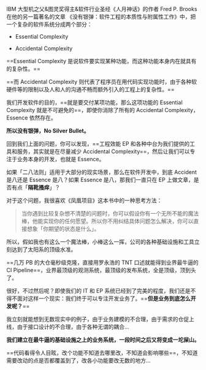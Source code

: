 
IBM 大型机之父&图灵奖得主&软件行业圣经《人月神话》的作者 Fred P. Brooks 在他的另一篇著名的文章 《没有银弹：软件工程的本质性与附属性工作》中，把一个复杂的软件系统分成两个部分：

- Essential Complexity
    
- Accidental Complexity
    

==Essential Complexity 是说软件要实现某种功能，而这种功能本身内在就具有的复杂性。==

==而 Accidental Complexity 则代表了程序员在用代码实现功能时，由于各种软硬件等的限制以及人和人的沟通不畅而额外引入的工程上的复杂性。==

我们开发软件的目的，==就是要交付某项功能，那么这项功能的 Essential Complexity 就是不可避免的==，即使你消除了所有的 Accidental Complexity，Essence 依然存在。

**所以没有银弹，No Silver Bullet。**

回到我们上面的问题，你可以发现，==工程效能 EP 和各种中台为我们提供的工具和服务，其实就是在尽量减少 Accidental Complexity==，然后让我们可以专注于业务本身的开发，也就是 Essence。

如果「二八法则」适用于大部分的现实场景，那么在软件开发中，到底 Accident 是八还是 Essence 是八？如果 Essence 是八，那我们一直只在 EP 上做文章，是否有点「**隔靴搔痒**」？

对于这个问题，我很喜欢《凤凰项目》这本书中的一种思考方法：

> 当你遇到比较复杂想不清楚的问题时，你可以假设你有一个无所不能的魔法棒，他能实现你的任何愿望。所以你不用纠结具体问题怎么解决，你可以直接想象「你期望的状态是什么」。

所以，假如我也有这么一个魔法棒，小棒这么一挥，公司的各种基础设施和工具立刻达到了太阳系的顶级水准。

==几万 PB 的大仓毫秒级克隆，直接用罗永浩的 TNT 口述就能得到业界最牛逼的 CI Pipeline==，业界最顶级的观测系统，最顶级的发布系统，全是顶级，顶到头了。

很好，不过然后呢？即使我们的 IT 和 EP 系统已经到了完美的程度，我们还是不得不面对这样一个现实：我们终于可以专注开发业务了。==**但是业务到底怎么开发呢？**==

我立刻就能想到无数现实中的例子，由于业务建模的不合理，由于需求的仓促上线，由于接口设计的不合理，由于各种无谓的耦合...

**我们建立在最牛逼的基础设施之上的业务系统，一段时间之后又将变成一坨屎山。**

==代码看得令人目眩，改个功能不知道去哪里改，不知道会影响哪些==，不知道需要改动的点是否都覆盖到了，改各小功能要改无数的地方...